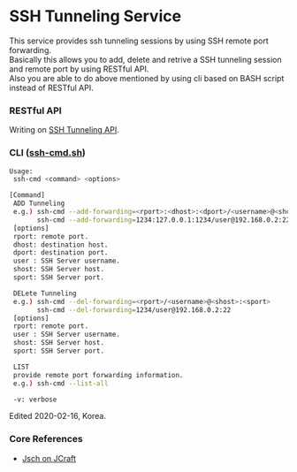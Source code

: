 # SSH Tunneling Service
This service provides ssh tunneling sessions by using SSH remote port forwarding.\
Basically this allows you to add, delete and retrive a SSH tunneling session and remote port by using RESTful API.\
Also you are able to do above mentioned by using cli based on BASH script instead of RESTful API.

### RESTful API
Writing on [SSH Tunneling API](https://documenter.getpostman.com/view/474408/SzKPWhMh?version=latest).

### CLI ([ssh-cmd.sh](https://github.com/parkjunhong/SSH-Tunneling-Service/blob/master/shell/ssh-cmd.sh))

```bash
Usage:
 ssh-cmd <command> <options>

[Command]
 ADD Tunneling
 e.g.) ssh-cmd --add-forwarding=<rport>:<dhost>:<dport>/<username>@<shost>:<sport>
       ssh-cmd --add-forwarding=1234:127.0.0.1:1234/user@192.168.0.2:22
 [options]
 rport: remote port.
 dhost: destination host.
 dport: destination port.
 user : SSH Server username.
 shost: SSH Server host.
 sport: SSH Server port.

 DELete Tunneling
 e.g.) ssh-cmd --del-forwarding=<rport>/<username>@<shost>:<sport>
       ssh-cmd --del-forwarding=1234/user@192.168.0.2:22
 [options]
 rport: remote port.
 user : SSH Server username.
 shost: SSH Server host.
 sport: SSH Server port.

 LIST
 provide remote port forwarding information.
 e.g.) ssh-cmd --list-all

 -v: verbose
```
Edited 2020-02-16, Korea.

### Core References
- [Jsch on JCraft](http://www.jcraft.com/jsch/)
